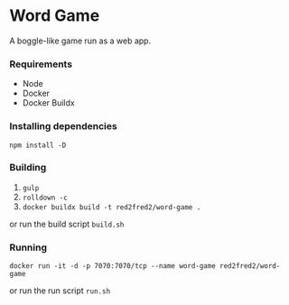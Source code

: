 # Word Game
A boggle-like game run as a web app.

### Requirements
* Node
* Docker
* Docker Buildx

### Installing dependencies
```npm install -D```

### Building
1. ```gulp```
2. ```rolldown -c```
3. ```docker buildx build -t red2fred2/word-game .```

or run the build script
```build.sh```

### Running
```docker run -it -d -p 7070:7070/tcp --name word-game red2fred2/word-game```

or run the run script
```run.sh```
